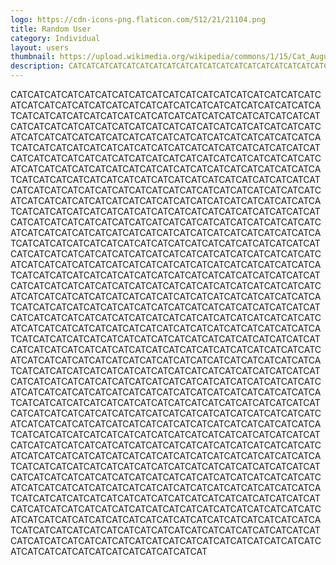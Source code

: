 ```yaml
---
logo: https://cdn-icons-png.flaticon.com/512/21/21104.png
title: Random User
category: Individual
layout: users
thumbnail: https://upload.wikimedia.org/wikipedia/commons/1/15/Cat_August_2010-4.jpg
description: C﻿ATC﻿ATC﻿ATC﻿ATC﻿ATC﻿ATC﻿ATC﻿ATC﻿ATC﻿ATC﻿ATC﻿ATC﻿ATC﻿ATC﻿ATC﻿ATC﻿ATC﻿ATC﻿ATC﻿ATC﻿ATC﻿ATC﻿ATC﻿ATC﻿ATC﻿ATC﻿ATC﻿ATC﻿ATC﻿ATC﻿ATC﻿ATC﻿ATC﻿ATC﻿ATC﻿ATC﻿ATC﻿ATC﻿ATC﻿ATC﻿ATC﻿ATC﻿ATC﻿ATC﻿ATC﻿ATC﻿ATC﻿ATC﻿ATC﻿ATC﻿ATC﻿ATC﻿ATC﻿ATC﻿ATC﻿ATC﻿ATC﻿ATC﻿ATC﻿ATC﻿ATC﻿ATC﻿ATC﻿ATC﻿ATC﻿ATC﻿ATC﻿ATC﻿ATC﻿ATC﻿ATC﻿ATC﻿ATC﻿ATC﻿ATC﻿ATC﻿ATC﻿ATC﻿ATC﻿ATC﻿ATC﻿ATC﻿ATC﻿ATC﻿ATC﻿ATC﻿ATC﻿ATC﻿ATC﻿ATC﻿ATC﻿ATC﻿ATC﻿ATC﻿ATC﻿ATC﻿ATC﻿ATC﻿ATC﻿ATC﻿ATC﻿ATC﻿ATC﻿ATC﻿ATC﻿ATC﻿ATC﻿ATC﻿ATC﻿ATC﻿ATC﻿ATC﻿ATC﻿ATC﻿ATC﻿ATC﻿ATC﻿ATC﻿ATC﻿ATC﻿ATC﻿ATC﻿ATC﻿ATC﻿ATC﻿ATC﻿ATC﻿ATC﻿ATC﻿ATC﻿ATC﻿ATC﻿ATC﻿ATC﻿ATC﻿ATC﻿ATC﻿ATC﻿ATC﻿ATC﻿ATC﻿ATC﻿ATC﻿ATC﻿ATC﻿ATC﻿ATC﻿ATC﻿ATC﻿ATC﻿ATC﻿ATC﻿ATC﻿ATC﻿ATC﻿ATC﻿ATC﻿ATC﻿ATC﻿ATC﻿ATC﻿ATC﻿ATC﻿ATC﻿ATC﻿ATC﻿ATC﻿ATC﻿ATC﻿ATC﻿ATC﻿ATC﻿ATC﻿ATC﻿ATC﻿ATC﻿ATC﻿ATC﻿ATC﻿ATC﻿ATC﻿ATC﻿ATC﻿ATC﻿ATC﻿ATC﻿ATC﻿ATC﻿ATC﻿ATC﻿ATC﻿ATC﻿ATC﻿ATC﻿ATC﻿ATC﻿ATC﻿ATC﻿ATC﻿ATC﻿ATC﻿ATC﻿ATC﻿ATC﻿ATC﻿ATC﻿ATC﻿ATC﻿ATC﻿ATC﻿ATC﻿ATC﻿ATC﻿ATC﻿ATC﻿ATC﻿ATC﻿ATC﻿ATC﻿ATC﻿ATC﻿ATC﻿ATC﻿ATC﻿ATC﻿ATC﻿ATC﻿ATC﻿ATC﻿ATC﻿ATC﻿ATC﻿ATC﻿ATC﻿ATC﻿ATC﻿ATC﻿ATC﻿ATC﻿ATC﻿ATC﻿ATC﻿ATC﻿ATC﻿ATC﻿ATC﻿ATC﻿ATC﻿ATC﻿ATC﻿ATC﻿ATC﻿ATC﻿ATC﻿ATC﻿ATC﻿ATC﻿ATC﻿ATC﻿ATC﻿ATC﻿ATC﻿ATC﻿ATC﻿ATC﻿ATC﻿ATC﻿ATC﻿ATC﻿ATC﻿ATC﻿ATC﻿ATC﻿ATC﻿ATC﻿ATC﻿ATC﻿ATC﻿ATC﻿ATC﻿ATC﻿ATC﻿ATC﻿ATC﻿ATC﻿ATC﻿ATC﻿ATC﻿ATC﻿ATC﻿ATC﻿ATC﻿ATC﻿ATC﻿ATC﻿ATC﻿ATC﻿ATC﻿ATC﻿ATC﻿ATC﻿ATC﻿ATC﻿ATC﻿ATC﻿ATC﻿ATC﻿ATC﻿ATC﻿ATC﻿ATC﻿ATC﻿ATC﻿ATC﻿ATC﻿ATC﻿ATC﻿ATC﻿ATC﻿ATC﻿ATC﻿ATC﻿ATC﻿ATC﻿ATC﻿ATC﻿ATC﻿ATC﻿ATC﻿ATC﻿ATC﻿ATC﻿ATC﻿ATC﻿ATC﻿ATC﻿ATC﻿ATC﻿ATC﻿ATC﻿ATC﻿ATC﻿ATC﻿ATC﻿ATC﻿ATC﻿ATC﻿ATC﻿ATC﻿ATC﻿ATC﻿ATC﻿ATC﻿ATC﻿ATC﻿ATC﻿ATC﻿ATC﻿ATC﻿ATC﻿ATC﻿ATC﻿ATC﻿ATC﻿ATC﻿ATC﻿ATC﻿ATC﻿ATC﻿ATC﻿ATC﻿ATC﻿ATC﻿ATC﻿ATC﻿ATC﻿ATC﻿ATC﻿ATC﻿ATC﻿ATC﻿ATC﻿ATC﻿ATC﻿ATC﻿ATC﻿ATC﻿ATC﻿ATC﻿ATC﻿ATC﻿ATC﻿ATC﻿ATC﻿ATC﻿ATC﻿ATC﻿ATC﻿ATC﻿ATC﻿ATC﻿ATC﻿ATC﻿ATC﻿ATC﻿ATC﻿ATC﻿ATC﻿ATC﻿ATC﻿ATC﻿ATC﻿ATC﻿ATC﻿ATC﻿ATC﻿ATC﻿ATC﻿ATC﻿ATC﻿ATC﻿ATC﻿ATC﻿ATC﻿ATC﻿ATC﻿ATC﻿ATC﻿ATC﻿ATC﻿ATC﻿ATC﻿ATC﻿ATC﻿ATC﻿ATC﻿ATC﻿ATC﻿ATC﻿ATC﻿ATC﻿ATC﻿ATC﻿ATC﻿ATC﻿ATC﻿ATC﻿ATC﻿ATC﻿ATC﻿ATC﻿ATC﻿ATC﻿ATC﻿ATC﻿ATC﻿ATC﻿ATC﻿ATC﻿ATC﻿ATC﻿ATC﻿ATC﻿ATC﻿ATC﻿ATC﻿ATC﻿ATC﻿ATC﻿ATC﻿ATC﻿ATC﻿ATC﻿ATC﻿ATC﻿ATC﻿ATC﻿ATC﻿ATC﻿ATC﻿ATC﻿ATC﻿ATC﻿ATC﻿ATC﻿ATC﻿ATC﻿ATC﻿ATC﻿ATC﻿ATC﻿ATC﻿ATC﻿ATC﻿ATC﻿ATC﻿ATC﻿ATC﻿ATC﻿ATC﻿ATC﻿ATC﻿ATC﻿ATC﻿ATC﻿ATC﻿ATC﻿ATC﻿ATC﻿ATC﻿ATC﻿ATC﻿ATC﻿ATC﻿ATC﻿ATC﻿ATC﻿ATC﻿ATC﻿ATC﻿ATC﻿ATC﻿ATC﻿ATC﻿ATC﻿ATC﻿ATC﻿ATC﻿ATC﻿ATC﻿ATC﻿ATC﻿ATC﻿ATC﻿ATC﻿ATC﻿ATC﻿ATC﻿ATC﻿ATC﻿ATC﻿ATC﻿ATC﻿ATC﻿ATC﻿ATC﻿ATC﻿ATC﻿ATC﻿ATC﻿ATC﻿ATC﻿ATC﻿ATC﻿ATC﻿ATC﻿ATC﻿ATC﻿ATC﻿ATC﻿ATC﻿ATC﻿ATC﻿ATC﻿ATC﻿ATC﻿ATC﻿ATC﻿ATC﻿ATC﻿ATC﻿ATC﻿ATC﻿ATC﻿ATC﻿ATC﻿ATC﻿ATC﻿ATC﻿ATC﻿ATC﻿ATC﻿ATC﻿ATC﻿ATC﻿ATC﻿ATC﻿ATC﻿ATC﻿ATC﻿ATC﻿ATC﻿ATC﻿ATC﻿ATC﻿ATC﻿ATC﻿ATC﻿ATC﻿ATC﻿ATC﻿ATC﻿ATC﻿ATC﻿ATC﻿ATC﻿ATC﻿ATC﻿ATC﻿ATC﻿ATC﻿ATC﻿ATC﻿ATC﻿ATC﻿ATC﻿ATC﻿ATC﻿ATC﻿ATC﻿ATC﻿ATC﻿ATC﻿ATC﻿ATC﻿ATC﻿ATC﻿ATC﻿ATC﻿ATC﻿ATC﻿ATC﻿ATC﻿ATC﻿ATC﻿ATC﻿ATC﻿ATC﻿ATC﻿ATC﻿ATC﻿ATC﻿ATC﻿ATC﻿ATC﻿ATC﻿ATC﻿ATC﻿ATC﻿ATC﻿ATC﻿ATC﻿ATC﻿ATC﻿ATC﻿ATC﻿ATC﻿ATC﻿ATC﻿ATC﻿ATC﻿ATC﻿ATC﻿ATC﻿ATC﻿ATC﻿ATC﻿ATC﻿ATC﻿ATC﻿ATC﻿ATC﻿ATC﻿ATC﻿ATC﻿ATC﻿ATC﻿ATC﻿ATC﻿ATC﻿ATC﻿ATC﻿ATC﻿ATC﻿ATC﻿ATC﻿ATC﻿ATC﻿ATC﻿ATC﻿ATC﻿ATC﻿ATC﻿ATC﻿ATC﻿ATC﻿ATC﻿ATC﻿ATC﻿ATC﻿ATC﻿ATC﻿ATC﻿ATC﻿ATC﻿ATC﻿ATC﻿ATC﻿ATC﻿ATC﻿ATC﻿ATC﻿ATC﻿ATC﻿ATC﻿ATC﻿ATC﻿ATC﻿ATC﻿ATC﻿ATC﻿ATC﻿ATC﻿ATC﻿ATC﻿ATC﻿ATC﻿ATC﻿ATC﻿ATC﻿ATC﻿ATC﻿ATC﻿ATC﻿ATC﻿ATC﻿ATC﻿ATC﻿ATC﻿ATC﻿ATC﻿ATC﻿ATC﻿ATC﻿ATC﻿ATC﻿ATC﻿ATC﻿ATC﻿ATC﻿ATC﻿ATC﻿ATC﻿ATC﻿ATC﻿ATC﻿ATC﻿ATC﻿ATC﻿ATC﻿ATC﻿ATC﻿ATC﻿ATC﻿ATC﻿ATC﻿ATC﻿ATC﻿ATC﻿ATC﻿ATC﻿ATC﻿ATC﻿ATC﻿ATC﻿ATC﻿ATC﻿ATC﻿ATC﻿ATC﻿ATC﻿ATC﻿ATC﻿ATC﻿ATC﻿ATC﻿ATC﻿ATC﻿ATC﻿ATC﻿ATC﻿ATC﻿ATC﻿ATC﻿ATC﻿ATC﻿ATC﻿ATC﻿ATC﻿AT
---
```

C﻿ATC﻿ATC﻿ATC﻿ATC﻿ATC﻿ATC﻿ATC﻿ATC﻿ATC﻿ATC﻿ATC﻿ATC﻿ATC﻿ATC﻿ATC﻿ATC﻿ATC﻿ATC﻿ATC﻿ATC﻿ATC﻿ATC﻿ATC﻿ATC﻿ATC﻿ATC﻿ATC﻿ATC﻿ATC﻿ATC﻿ATC﻿ATC﻿ATC﻿ATC﻿ATC﻿ATC﻿ATC﻿ATC﻿ATC﻿ATC﻿ATC﻿ATC﻿ATC﻿ATC﻿ATC﻿ATC﻿ATC﻿ATC﻿ATC﻿ATC﻿ATC﻿ATC﻿ATC﻿ATC﻿ATC﻿ATC﻿ATC﻿ATC﻿ATC﻿ATC﻿ATC﻿ATC﻿ATC﻿ATC﻿ATC﻿ATC﻿ATC﻿ATC﻿ATC﻿ATC﻿ATC﻿ATC﻿ATC﻿ATC﻿ATC﻿ATC﻿ATC﻿ATC﻿ATC﻿ATC﻿ATC﻿ATC﻿ATC﻿ATC﻿ATC﻿ATC﻿ATC﻿ATC﻿ATC﻿ATC﻿ATC﻿ATC﻿ATC﻿ATC﻿ATC﻿ATC﻿ATC﻿ATC﻿ATC﻿ATC﻿ATC﻿ATC﻿ATC﻿ATC﻿ATC﻿ATC﻿ATC﻿ATC﻿ATC﻿ATC﻿ATC﻿ATC﻿ATC﻿ATC﻿ATC﻿ATC﻿ATC﻿ATC﻿ATC﻿ATC﻿ATC﻿ATC﻿ATC﻿ATC﻿ATC﻿ATC﻿ATC﻿ATC﻿ATC﻿ATC﻿ATC﻿ATC﻿ATC﻿ATC﻿ATC﻿ATC﻿ATC﻿ATC﻿ATC﻿ATC﻿ATC﻿ATC﻿ATC﻿ATC﻿ATC﻿ATC﻿ATC﻿ATC﻿ATC﻿ATC﻿ATC﻿ATC﻿ATC﻿ATC﻿ATC﻿ATC﻿ATC﻿ATC﻿ATC﻿ATC﻿ATC﻿ATC﻿ATC﻿ATC﻿ATC﻿ATC﻿ATC﻿ATC﻿ATC﻿ATC﻿ATC﻿ATC﻿ATC﻿ATC﻿ATC﻿ATC﻿ATC﻿ATC﻿ATC﻿ATC﻿ATC﻿ATC﻿ATC﻿ATC﻿ATC﻿ATC﻿ATC﻿ATC﻿ATC﻿ATC﻿ATC﻿ATC﻿ATC﻿ATC﻿ATC﻿ATC﻿ATC﻿ATC﻿ATC﻿ATC﻿ATC﻿ATC﻿ATC﻿ATC﻿ATC﻿ATC﻿ATC﻿ATC﻿ATC﻿ATC﻿ATC﻿ATC﻿ATC﻿ATC﻿ATC﻿ATC﻿ATC﻿ATC﻿ATC﻿ATC﻿ATC﻿ATC﻿ATC﻿ATC﻿ATC﻿ATC﻿ATC﻿ATC﻿ATC﻿ATC﻿ATC﻿ATC﻿ATC﻿ATC﻿ATC﻿ATC﻿ATC﻿ATC﻿ATC﻿ATC﻿ATC﻿ATC﻿ATC﻿ATC﻿ATC﻿ATC﻿ATC﻿ATC﻿ATC﻿ATC﻿ATC﻿ATC﻿ATC﻿ATC﻿ATC﻿ATC﻿ATC﻿ATC﻿ATC﻿ATC﻿ATC﻿ATC﻿ATC﻿ATC﻿ATC﻿ATC﻿ATC﻿ATC﻿ATC﻿ATC﻿ATC﻿ATC﻿ATC﻿ATC﻿ATC﻿ATC﻿ATC﻿ATC﻿ATC﻿ATC﻿ATC﻿ATC﻿ATC﻿ATC﻿ATC﻿ATC﻿ATC﻿ATC﻿ATC﻿ATC﻿ATC﻿ATC﻿ATC﻿ATC﻿ATC﻿ATC﻿ATC﻿ATC﻿ATC﻿ATC﻿ATC﻿ATC﻿ATC﻿ATC﻿ATC﻿ATC﻿ATC﻿ATC﻿ATC﻿ATC﻿ATC﻿ATC﻿ATC﻿ATC﻿ATC﻿ATC﻿ATC﻿ATC﻿ATC﻿ATC﻿ATC﻿ATC﻿ATC﻿ATC﻿ATC﻿ATC﻿ATC﻿ATC﻿ATC﻿ATC﻿ATC﻿ATC﻿ATC﻿ATC﻿ATC﻿ATC﻿ATC﻿ATC﻿ATC﻿ATC﻿ATC﻿ATC﻿ATC﻿ATC﻿ATC﻿ATC﻿ATC﻿ATC﻿ATC﻿ATC﻿ATC﻿ATC﻿ATC﻿ATC﻿ATC﻿ATC﻿ATC﻿ATC﻿ATC﻿ATC﻿ATC﻿ATC﻿ATC﻿ATC﻿ATC﻿ATC﻿ATC﻿ATC﻿ATC﻿ATC﻿ATC﻿ATC﻿ATC﻿ATC﻿ATC﻿ATC﻿ATC﻿ATC﻿ATC﻿ATC﻿ATC﻿ATC﻿ATC﻿ATC﻿ATC﻿ATC﻿ATC﻿ATC﻿ATC﻿ATC﻿ATC﻿ATC﻿ATC﻿ATC﻿ATC﻿ATC﻿ATC﻿ATC﻿ATC﻿ATC﻿ATC﻿ATC﻿ATC﻿ATC﻿ATC﻿ATC﻿ATC﻿ATC﻿ATC﻿ATC﻿ATC﻿ATC﻿ATC﻿ATC﻿ATC﻿ATC﻿ATC﻿ATC﻿ATC﻿ATC﻿ATC﻿ATC﻿ATC﻿ATC﻿ATC﻿ATC﻿ATC﻿ATC﻿ATC﻿ATC﻿ATC﻿ATC﻿ATC﻿ATC﻿ATC﻿ATC﻿ATC﻿ATC﻿ATC﻿ATC﻿ATC﻿ATC﻿ATC﻿ATC﻿ATC﻿ATC﻿ATC﻿ATC﻿ATC﻿ATC﻿ATC﻿ATC﻿ATC﻿ATC﻿ATC﻿ATC﻿ATC﻿ATC﻿ATC﻿ATC﻿ATC﻿ATC﻿ATC﻿ATC﻿ATC﻿ATC﻿ATC﻿ATC﻿ATC﻿ATC﻿ATC﻿ATC﻿ATC﻿ATC﻿ATC﻿ATC﻿ATC﻿ATC﻿ATC﻿ATC﻿ATC﻿ATC﻿ATC﻿ATC﻿ATC﻿ATC﻿ATC﻿ATC﻿ATC﻿ATC﻿ATC﻿ATC﻿ATC﻿ATC﻿ATC﻿ATC﻿ATC﻿ATC﻿ATC﻿ATC﻿ATC﻿ATC﻿ATC﻿ATC﻿ATC﻿ATC﻿ATC﻿ATC﻿ATC﻿ATC﻿ATC﻿ATC﻿ATC﻿ATC﻿ATC﻿ATC﻿ATC﻿ATC﻿ATC﻿ATC﻿ATC﻿ATC﻿ATC﻿ATC﻿ATC﻿ATC﻿ATC﻿ATC﻿ATC﻿ATC﻿ATC﻿ATC﻿ATC﻿ATC﻿ATC﻿ATC﻿ATC﻿ATC﻿ATC﻿ATC﻿ATC﻿ATC﻿ATC﻿ATC﻿ATC﻿ATC﻿ATC﻿ATC﻿ATC﻿ATC﻿ATC﻿ATC﻿ATC﻿ATC﻿ATC﻿ATC﻿ATC﻿ATC﻿ATC﻿ATC﻿ATC﻿ATC﻿ATC﻿ATC﻿ATC﻿ATC﻿ATC﻿ATC﻿ATC﻿ATC﻿ATC﻿ATC﻿ATC﻿ATC﻿ATC﻿ATC﻿ATC﻿ATC﻿ATC﻿ATC﻿ATC﻿ATC﻿ATC﻿ATC﻿ATC﻿ATC﻿ATC﻿ATC﻿ATC﻿ATC﻿ATC﻿ATC﻿ATC﻿ATC﻿ATC﻿ATC﻿ATC﻿ATC﻿ATC﻿ATC﻿ATC﻿ATC﻿ATC﻿ATC﻿ATC﻿ATC﻿ATC﻿ATC﻿ATC﻿ATC﻿ATC﻿ATC﻿ATC﻿ATC﻿ATC﻿ATC﻿ATC﻿ATC﻿ATC﻿ATC﻿ATC﻿ATC﻿ATC﻿ATC﻿ATC﻿ATC﻿ATC﻿ATC﻿ATC﻿ATC﻿ATC﻿ATC﻿ATC﻿ATC﻿ATC﻿ATC﻿ATC﻿ATC﻿ATC﻿ATC﻿ATC﻿ATC﻿ATC﻿ATC﻿ATC﻿ATC﻿ATC﻿ATC﻿ATC﻿ATC﻿ATC﻿ATC﻿ATC﻿ATC﻿ATC﻿ATC﻿ATC﻿ATC﻿ATC﻿ATC﻿ATC﻿ATC﻿ATC﻿ATC﻿ATC﻿ATC﻿ATC﻿ATC﻿ATC﻿ATC﻿ATC﻿ATC﻿ATC﻿ATC﻿ATC﻿ATC﻿ATC﻿ATC﻿ATC﻿ATC﻿ATC﻿ATC﻿ATC﻿ATC﻿ATC﻿ATC﻿ATC﻿ATC﻿ATC﻿ATC﻿ATC﻿ATC﻿ATC﻿ATC﻿ATC﻿ATC﻿ATC﻿ATC﻿ATC﻿ATC﻿ATC﻿ATC﻿ATC﻿ATC﻿ATC﻿ATC﻿ATC﻿ATC﻿ATC﻿ATC﻿ATC﻿ATC﻿ATC﻿ATC﻿ATC﻿ATC﻿ATC﻿ATC﻿ATC﻿ATC﻿ATC﻿ATC﻿ATC﻿ATC﻿ATC﻿ATC﻿ATC﻿ATC﻿ATC﻿ATC﻿ATC﻿ATC﻿ATC﻿ATC﻿ATC﻿ATC﻿ATC﻿ATC﻿ATC﻿ATC﻿ATC﻿ATC﻿ATC﻿ATC﻿ATC﻿ATC﻿ATC﻿ATC﻿ATC﻿ATC﻿ATC﻿ATC﻿ATC﻿ATC﻿ATC﻿ATC﻿ATC﻿ATC﻿ATC﻿ATC﻿ATC﻿ATC﻿ATC﻿ATC﻿ATC﻿ATC﻿ATC﻿ATC﻿ATC﻿ATC﻿ATC﻿ATC﻿ATC﻿ATC﻿ATC﻿ATC﻿ATC﻿ATC﻿ATC﻿ATC﻿ATC﻿ATC﻿ATC﻿ATC﻿ATC﻿ATC﻿ATC﻿ATC﻿ATC﻿ATC﻿ATC﻿ATC﻿ATC﻿ATC﻿ATC﻿ATC﻿ATC﻿ATC﻿ATC﻿AT